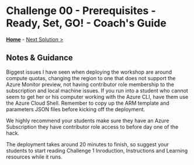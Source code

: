 # Challenge 00 - Prerequisites - Ready, Set, GO! - Coach's Guide 

**[Home](./README.md)** - [Next Solution >](./Solution-01.md)

## Notes & Guidance

Biggest issues I have seen when deploying the workshop are around compute quotas, changing the region to one that does not support the Azure Monitor preview, not having contributor role membership to the subscription and local machine issues.  If you run into a student who cannot seem to get her or his computer working with the Azure CLI, have them use the Azure Cloud Shell.  Remember to copy up the ARM template and parameters JSON files before kicking off the deployment.

We highly recommend your students make sure they have an Azure Subscription they have contributor role access to before day one of the hack.  

The deployment takes around 20 minutes to finish, so suggest your students to start reading Challenge 1 Inroduction, Instructions and Learning resources while it runs.
